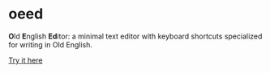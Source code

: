 # oeed

**O**ld **E**nglish **Ed**itor: a minimal text editor with keyboard shortcuts specialized for writing in Old English.

[Try it here](https://jgfuchs.github.io/oeed/)
